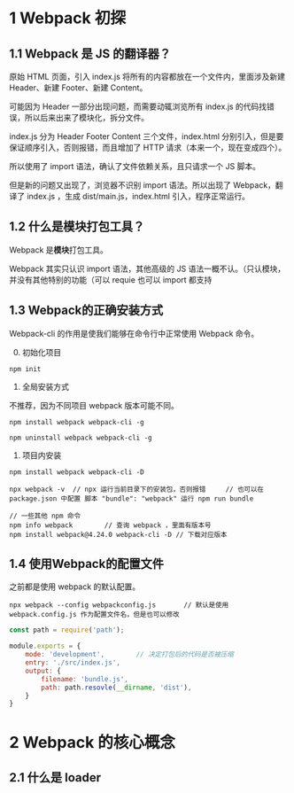 # 1 Webpack 初探

## 1.1 Webpack 是 JS 的翻译器？

原始 HTML 页面，引入 index.js 将所有的内容都放在一个文件内，里面涉及新建 Header、新建 Footer、新建 Content。

可能因为 Header 一部分出现问题，而需要动辄浏览所有 index.js 的代码找错误，所以后来出来了模块化，拆分文件。

index.js 分为 Header Footer Content 三个文件，index.html 分别引入，但是要保证顺序引入，否则报错，而且增加了 HTTP 请求（本来一个，现在变成四个）。

所以使用了 import 语法，确认了文件依赖关系，且只请求一个 JS 脚本。

但是新的问题又出现了，浏览器不识别 import 语法。所以出现了 Webpack，翻译了 index.js ，生成 dist/main.js，index.html 引入，程序正常运行。

## 1.2 什么是模块打包工具？

Webpack 是**模块**打包工具。

Webpack 其实只认识 import 语法，其他高级的 JS 语法一概不认。（只认模块，并没有其他特别的功能（可以 requie 也可以 import 都支持

## 1.3 Webpack的正确安装方式

Webpack-cli 的作用是使我们能够在命令行中正常使用 Webpack 命令。


0. 初始化项目
```
npm init
```

1. 全局安装方式

不推荐，因为不同项目 webpack 版本可能不同。
```
npm install webpack webpack-cli -g

npm uninstall webpack webpack-cli -g
```

1. 项目内安装
```
npm install webpack webpack-cli -D

npx webpack -v  // npx 运行当前目录下的安装包，否则报错     // 也可以在 package.json 中配置 脚本 "bundle": "webpack" 运行 npm run bundle
```
```
// 一些其他 npm 命令
npm info webpack        // 查询 webpack ，里面有版本号
npm install webpack@4.24.0 webpack-cli -D // 下载对应版本 
```

## 1.4 使用Webpack的配置文件

之前都是使用 webpack 的默认配置。

```
npx webpack --config webpackconfig.js       // 默认是使用 webpack.config.js 作为配置文件名，但是也可以修改
```

```js
const path = require('path');

module.exports = {
    mode: 'development',        // 决定打包后的代码是否被压缩
    entry: './src/index.js',
    output: {
        filename: 'bundle.js',
        path: path.resovle(__dirname, 'dist'),
    }
}
```

# 2 Webpack 的核心概念

## 2.1 什么是 loader